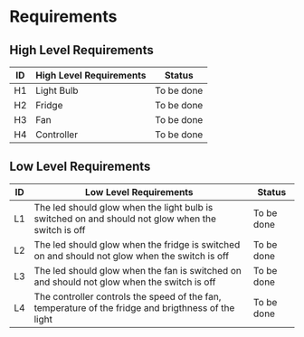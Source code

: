 # Requirements
## High Level Requirements
| ID |High Level Requirements|Status|
|-------|---------|-----------|
|H1 | Light Bulb |To be done     |
| H2| Fridge |To be done     |
| H3| Fan  |To be done      |
| H4| Controller |To be done      |

  
 ## Low Level Requirements
| ID |Low Level Requirements | Status|
|------|---------|--------|
  |L1 | The led should glow when the light bulb is switched on and should not glow when the switch is off|To be done      |
  | L2| The led should glow when the fridge is switched on and should not glow when the switch is off|To be done      |
  |L3 | The led should glow when the fan is switched on and should not glow when the switch is off|To be done      |
  |L4 | The controller controls the speed of the fan, temperature of the fridge and brigthness of the light|To be done     | 

